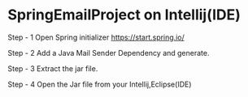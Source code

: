# SpringEmailProject  on Intellij(IDE)

Step - 1 Open Spring initializer
https://start.spring.io/

Step - 2 Add a Java Mail Sender Dependency and generate.

Step - 3 Extract the jar file.

Step - 4 Open the Jar file from your Intellij,Eclipse(IDE)
